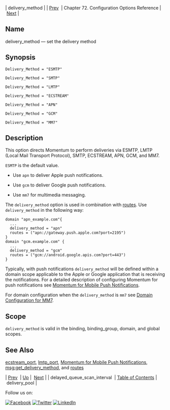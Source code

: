 | delivery_method |
| [Prev](conf.ref.delayed_queue_scan_interval.php)  | Chapter 72. Configuration Options Reference |  [Next](config.ref.delivery_pool.php) |

<a name="conf.ref.delivery_method"></a>
## Name

delivery_method — set the delivery method

## Synopsis

`Delivery_Method = "ESMTP"`

`Delivery_Method = "SMTP"`

`Delivery_Method = "LMTP"`

`Delivery_Method = "ECSTREAM"`

`Delivery_Method = "APN"`

`Delivery_Method = "GCM"`

`Delivery_Method = "MM7"`

<a name="idp24279584"></a>
## Description

This option directs Momentum to perform deliveries via ESMTP, LMTP (Local Mail Transport Protocol), SMTP, ECSTREAM, APN, GCM, and MM7.

`ESMTP` is the default value.

*   Use `apn` to deliver Apple push notifications.

*   Use `gcm` to deliver Google push notifications.

*   Use `mm7` for multimedia messaging.

The `delivery_method` option is used in combination with [routes](conf.ref.routes.php "routes"). Use `delivery_method` in the following way:

```
domain "apn_example.com"{
  ...
  delivery_method = "apn"
  routes = ("apn://gateway.push.apple.com?port=2195")
}
domain "gcm.example.com" {
  ...
  delivery_method = "gcm"
  routes = ("gcm://android.google.apis.com?port=443")
}
```

Typically, with push notifications `delivery_method` will be defined within a domain scope applicable to the Apple or Google application that is receiving the notifications. For a detailed description of configuring Momentum for push notifications see [Momentum for Mobile Push Notifications](https://support.messagesystems.com/docs/web-push/).

For domain configuration when the `delivery_method` is `mm7` see [Domain Configuration for MM7](https://support.messagesystems.com/docs/web-mobility/mobility.mm7.config.php).

<a name="idp24293856"></a>
## Scope

`delivery_method` is valid in the binding, binding_group, domain, and global scopes.

<a name="idp24296160"></a>
## See Also

[ecstream_port](conf.ref.ecstream_port.php "ecstream_port"), [lmtp_port](conf.ref.lmtp_port.php "lmtp_port"), [Momentum for Mobile Push Notifications](https://support.messagesystems.com/docs/web-push/), [msg:get_delivery_method](lua.ref.msg_get_delivery_method.php "msg:get_delivery_method"), and [routes](conf.ref.routes.php "routes")

| [Prev](conf.ref.delayed_queue_scan_interval.php)  | [Up](config.options.ref.php) |  [Next](config.ref.delivery_pool.php) |
| delayed_queue_scan_interval  | [Table of Contents](index.php) |  delivery_pool |

Follow us on:

[![Facebook](https://support.messagesystems.com/images/icon-facebook.png)](http://www.facebook.com/messagesystems) [![Twitter](https://support.messagesystems.com/images/icon-twitter.png)](http://twitter.com/#!/MessageSystems) [![LinkedIn](https://support.messagesystems.com/images/icon-linkedin.png)](http://www.linkedin.com/company/message-systems)